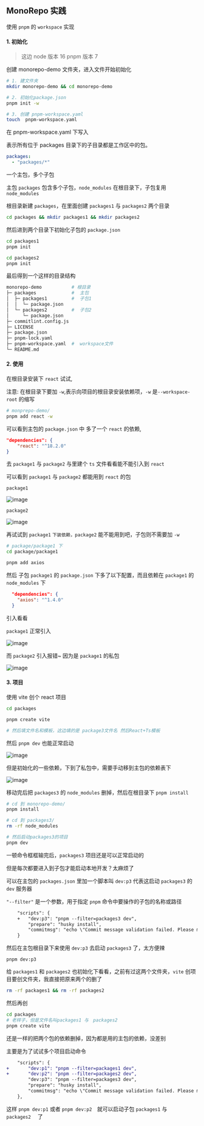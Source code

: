 ## MonoRepo 实践

使用 `pnpm` 的 `workspace` 实现

#### 1. 初始化

> 这边 node 版本 16 pnpm 版本 7

创建 monorepo-demo 文件夹，进入文件开始初始化

```bash
# 1. 建文件夹
mkdir monorepo-demo && cd monorepo-demo

# 2. 初始化package.json
pnpm init -w

# 3. 创建 pnpm-workspace.yaml
touch  pnpm-workspace.yaml
```

在 pnpm-workspace.yaml 下写入

表示所有位于 packages 目录下的子目录都是工作区中的包。

```yaml
packages:
  - "packages/*"
```

一个主包，多个子包

主包 `packages` 包含多个子包，`node_modules` 在根目录下，子包复用 `node_modules`

根目录新建 `packages`，在里面创建 `packages1` 与 `packages2` 两个目录

```bash
cd packages && mkdir packages1 && mkdir packages2

```

然后进到两个目录下初始化子包的 `package.json`

```bash
cd packages1
pnpm init

cd packages2
pnpm init
```

最后得到一个这样的目录结构

```bash
monorepo-demo           # 根目录
├─ packages             #  主包
│  ├─ packages1         #  子包1
│  │  └─ package.json
│  └─ packages2         #  子包2
│     └─ package.json
├─ commitlint.config.js
├─ LICENSE
├─ package.json
├─ pnpm-lock.yaml
├─ pnpm-workspace.yaml  #  workspace文件
└─ README.md
```

#### 2. 使用

在根目录安装下 `react` 试试,

注意: 在根目录下要加 `-w`,表示向项目的根目录安装依赖项，`-w` 是`--workspace-root` 的缩写

```bash
# monprepo-demo/
pnpm add react -w
```

可以看到主包的 `package.json` 中 多了一个 `react` 的依赖,

```json
"dependencies": {
	"react": "^18.2.0"
}
```

去 `package1` 与 `package2` 与里建个 `ts` 文件看看能不能引入到 `react`

可以看到 `package1` 与 `package2` 都能用到 `react` 的包

`package1`

![image](https://github.com/1587315093/monorepo-demo/assets/77056991/945d2d04-01bc-4462-81c0-b4ef7d61a4fd)

`package2`

![image](https://github.com/1587315093/monorepo-demo/assets/77056991/a26f083b-4920-4255-b7df-1bff7b6c91b7)

再试试到 `package1` `下装依赖，package2` 能不能用到吧，子包则不需要加 `-w`

```bash
# package/package1 下
cd package/package1

pnpm add axios
```

然后 子包 `package1` 的 `package.json` 下多了以下配置，而且依赖在 `package1` 的 `node_modules` 下

```json
  "dependencies": {
    "axios": "^1.4.0"
  }
```

引入看看

`package1` 正常引入

![image](https://github.com/1587315093/monorepo-demo/assets/77056991/32a4a121-9db5-4d9d-9118-0d73a6934be3)

而 `package2` 引入报错~ 因为是 `package1` 的私包

![image](https://github.com/1587315093/monorepo-demo/assets/77056991/260541f0-479e-45ed-8c9c-86753e6c8a32)

#### 3. 项目

使用 vite 创个 react 项目

```bash
cd packages

pnpm create vite

# 然后填文件名和模板，这边填的是 package3文件名 然后React+Ts模板

```

然后 `pnpm dev` 也能正常启动

![image](https://github.com/1587315093/monorepo-demo/assets/77056991/ef94f9d0-ad5f-4227-b109-cc715604be40)

但是初始化的一些依赖，下到了私包中，需要手动移到主包的依赖表下

![image](https://github.com/1587315093/monorepo-demo/assets/77056991/3378075c-b7ea-4ef6-af9f-47981a8b1ccd)

移动完后把 `packages3` 的 `node_modules` 删掉，然后在根目录下 `pnpm install`

```bash
# cd 到 monorepo-demo/
pnpm install

# cd 到 packages3/
rm -rf node_modules

# 然后启动packages3的项目
pnpm dev
```

一顿命令框框输完后，`packages3` 项目还是可以正常启动的

但是每次都要进入到子包才能启动本地开发？太麻烦了

可以在主包的 `packages.json` 里加一个脚本叫 `dev:p3` 代表这启动 `packages3` 的 `dev` 服务器

`"--filter"` 是一个参数，用于指定 `pnpm` 命令中要操作的子包的名称或路径

```diff
	"scripts": {
	+	"dev:p3": "pnpm --filter=packages3 dev",
		"prepare": "husky install",
		"commitmsg": "echo \"Commit message validation failed. Please make sure your commit message follows the conventional commit format.\" && exit 1"
	}
```

然后在主包根目录下来使用 `dev:p3` 去启动 `packages3` 了，太方便辣

```bahs
pnpm dev:p3
```

给 `packages1` 和 `packages2` 也初始化下看看，之前有过这两个文件夹，`vite` 创项目要创文件夹，我直接把原来两个的删了

```bash
rm -rf packages1 && rm -rf packages2
```

然后再创

```bash
cd packages　
# 老样子，但是文件名叫packages1 与　packages2
pnpm create vite
```

还是一样的把两个包的依赖删掉，因为都是用的主包的依赖，没差别

主要是为了试试多个项目启动命令

```diff
	"scripts": {
+		"dev:p1": "pnpm --filter=packages1 dev",
+		"dev:p2": "pnpm --filter=packages2 dev",
		"dev:p3": "pnpm --filter=packages3 dev",
		"prepare": "husky install",
		"commitmsg": "echo \"Commit message validation failed. Please make sure your commit message follows the conventional commit format.\" && exit 1"
	},
```

这样 `pnpm dev:p1` 或者 `pnpm dev:p2`　就可以启动子包 `packages1` 与　 `packages2` 　了
